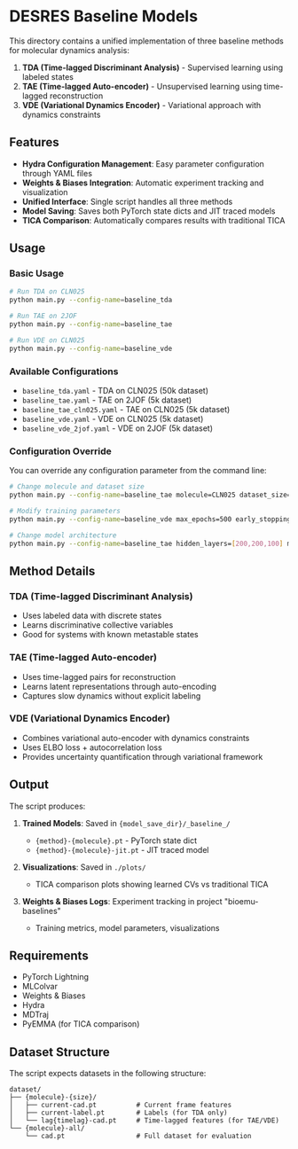 # DESRES Baseline Models

This directory contains a unified implementation of three baseline methods for molecular dynamics analysis:

1. **TDA (Time-lagged Discriminant Analysis)** - Supervised learning using labeled states
2. **TAE (Time-lagged Auto-encoder)** - Unsupervised learning using time-lagged reconstruction  
3. **VDE (Variational Dynamics Encoder)** - Variational approach with dynamics constraints

## Features

- **Hydra Configuration Management**: Easy parameter configuration through YAML files
- **Weights & Biases Integration**: Automatic experiment tracking and visualization
- **Unified Interface**: Single script handles all three methods
- **Model Saving**: Saves both PyTorch state dicts and JIT traced models
- **TICA Comparison**: Automatically compares results with traditional TICA

## Usage

### Basic Usage

```bash
# Run TDA on CLN025
python main.py --config-name=baseline_tda

# Run TAE on 2JOF
python main.py --config-name=baseline_tae

# Run VDE on CLN025
python main.py --config-name=baseline_vde
```

### Available Configurations

- `baseline_tda.yaml` - TDA on CLN025 (50k dataset)
- `baseline_tae.yaml` - TAE on 2JOF (5k dataset)
- `baseline_tae_cln025.yaml` - TAE on CLN025 (5k dataset)  
- `baseline_vde.yaml` - VDE on CLN025 (5k dataset)
- `baseline_vde_2jof.yaml` - VDE on 2JOF (5k dataset)

### Configuration Override

You can override any configuration parameter from the command line:

```bash
# Change molecule and dataset size
python main.py --config-name=baseline_tae molecule=CLN025 dataset_size=50k

# Modify training parameters
python main.py --config-name=baseline_vde max_epochs=500 early_stopping_patience=100

# Change model architecture
python main.py --config-name=baseline_tae hidden_layers=[200,200,100] mlcv_dim=3
```

## Method Details

### TDA (Time-lagged Discriminant Analysis)
- Uses labeled data with discrete states
- Learns discriminative collective variables
- Good for systems with known metastable states

### TAE (Time-lagged Auto-encoder)
- Uses time-lagged pairs for reconstruction
- Learns latent representations through auto-encoding
- Captures slow dynamics without explicit labeling

### VDE (Variational Dynamics Encoder)
- Combines variational auto-encoder with dynamics constraints
- Uses ELBO loss + autocorrelation loss
- Provides uncertainty quantification through variational framework

## Output

The script produces:

1. **Trained Models**: Saved in `{model_save_dir}/_baseline_/`
   - `{method}-{molecule}.pt` - PyTorch state dict
   - `{method}-{molecule}-jit.pt` - JIT traced model

2. **Visualizations**: Saved in `./plots/`
   - TICA comparison plots showing learned CVs vs traditional TICA

3. **Weights & Biases Logs**: Experiment tracking in project "bioemu-baselines"
   - Training metrics, model parameters, visualizations

## Requirements

- PyTorch Lightning
- MLColvar
- Weights & Biases
- Hydra
- MDTraj
- PyEMMA (for TICA comparison)

## Dataset Structure

The script expects datasets in the following structure:
```
dataset/
├── {molecule}-{size}/
│   ├── current-cad.pt          # Current frame features
│   ├── current-label.pt        # Labels (for TDA only)
│   └── lag{timelag}-cad.pt     # Time-lagged features (for TAE/VDE)
└── {molecule}-all/
    └── cad.pt                  # Full dataset for evaluation
```
